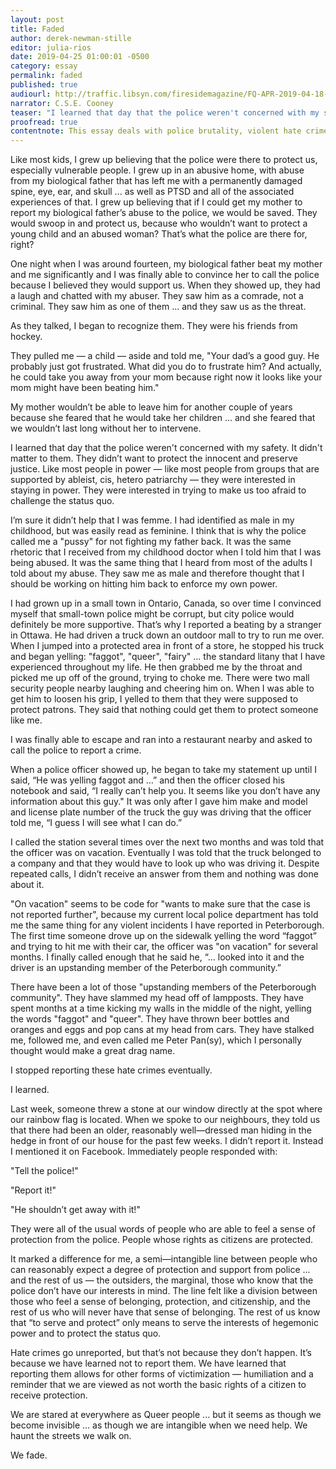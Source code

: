 ```yaml
---
layout: post
title: Faded
author: derek-newman-stille
editor: julia-rios
date: 2019-04-25 01:00:01 -0500
category: essay
permalink: faded
published: true
audiourl: http://traffic.libsyn.com/firesidemagazine/FQ-APR-2019-04-18-faded.mp3
narrator: C.S.E. Cooney
teaser: "I learned that day that the police weren't concerned with my safety. It didn't matter to them."
proofread: true
contentnote: This essay deals with police brutality, violent hate crimes against queer and disabled people, child abuse, and domestic abuse.
---
```


Like most kids, I grew up believing that the police were there to protect us, especially vulnerable people. I grew up in an abusive home, with abuse from my biological father that has left me with a permanently damaged spine, eye, ear, and skull ... as well as PTSD and all of the associated experiences of that. I grew up believing that if I could get my mother to report my biological father’s abuse to the police, we would be saved. They would swoop in and protect us, because who wouldn’t want to protect a young child and an abused woman? That’s what the police are there for, right?

One night when I was around fourteen, my biological father beat my mother and me significantly and I was finally able to convince her to call the police because I believed they would support us. When they showed up, they had a laugh and chatted with my abuser. They saw him as a comrade, not a criminal. They saw him as one of them ... and they saw us as the threat.

As they talked, I began to recognize them. They were his friends from hockey.

They pulled me — a child — aside and told me, "Your dad’s a good guy. He probably just got frustrated. What did you do to frustrate him? And actually, he could take you away from your mom because right now it looks like your mom might have been beating him."

My mother wouldn’t be able to leave him for another couple of years because she feared that he would take her children ... and she feared that we wouldn’t last long without her to intervene.

I learned that day that the police weren't concerned with my safety. It didn't matter to them. They didn’t want to protect the innocent and preserve justice. Like most people in power — like most people from groups that are supported by ableist, cis, hetero patriarchy — they were interested in staying in power. They were interested in trying to make us too afraid to challenge the status quo.

I’m sure it didn’t help that I was femme. I had identified as male in my childhood, but was easily read as feminine. I think that is why the police called me a "pussy" for not fighting my father back. It was the same rhetoric that I received from my childhood doctor when I told him that I was being abused. It was the same thing that I heard from most of the adults I told about my abuse. They saw me as male and therefore thought that I should be working on hitting him back to enforce my own power.

I had grown up in a small town in Ontario, Canada, so over time I convinced myself that small-town police might be corrupt, but city police would definitely be more supportive. That’s why I reported a beating by a stranger in Ottawa. He had driven a truck down an outdoor mall to try to run me over. When I jumped into a protected area in front of a store, he stopped his truck and began yelling: "faggot", "queer", "fairy" ... the standard litany that I have experienced throughout my life. He then grabbed me by the throat and picked me up off of the ground, trying to choke me. There were two mall security people nearby laughing and cheering him on. When I was able to get him to loosen his grip, I yelled to them that they were supposed to protect patrons. They said that nothing could get them to protect someone like me.

I was finally able to escape and ran into a restaurant nearby and asked to call the police to report a crime.

When a police officer showed up, he began to take my statement up until I said, “He was yelling faggot and …”  and then the officer closed his notebook and said, “I really can’t help you. It seems like you don’t have any information about this guy." It was only after I  gave him make and model and license plate number of the truck the guy was driving that the officer told me, “I guess I will see what I can do.”

I called the station several times over the next two months and was told that the officer was on vacation. Eventually I was told that the truck belonged to a company and that they would have to look up who was driving it. Despite repeated calls, I didn’t receive an answer from them and nothing was done about it.

"On vacation" seems to be code for "wants to make sure that the case is not reported further", because my current local police department has told me the same thing for any violent incidents I have reported in Peterborough. The first time someone drove up on the sidewalk yelling the word “faggot” and trying to hit me with their car, the officer was "on vacation" for several months. I finally called enough that he said he, “… looked into it and the driver is an upstanding member of the Peterborough community.”

There have been a lot of those "upstanding members of the Peterborough community". They have slammed my head off of lampposts. They have spent months at a time kicking my walls in the middle of the night, yelling the words "faggot" and "queer". They have thrown beer bottles and oranges and eggs and pop cans at my head from cars. They have stalked me, followed me, and even called me Peter Pan(sy), which I personally thought would make a great drag name.

I stopped reporting these hate crimes eventually.

I learned.

Last week, someone threw a stone at our window directly at the spot where our rainbow flag is located. When we spoke to our neighbours, they told us that there had been an older, reasonably well—dressed man hiding in the hedge in front of our house for the past few weeks. I didn’t report it. Instead I mentioned it on Facebook. Immediately people responded with:

"Tell the police!"

"Report it!"

"He shouldn’t get away with it!"

They were all of the usual words of people who are able to feel a sense of protection from the police. People whose rights as citizens are protected.

It marked a difference for me, a semi—intangible line between people who can reasonably expect a degree of protection and support from police ... and the rest of us — the outsiders, the marginal, those who know that the police don’t have our interests in mind. The line felt like a division between those who feel a sense of  belonging, protection, and citizenship, and the rest of us who will never have that sense of belonging. The rest of us know that “to serve and protect” only means to serve the interests of hegemonic power and to protect the status quo.

Hate crimes go unreported, but that’s not because they don’t happen. It’s because we have learned not to report them. We have learned that reporting them allows for other forms of victimization — humiliation and a reminder that we are viewed as not worth the basic rights of a citizen to receive protection.

We are stared at everywhere as Queer people ... but it seems as though we become invisible ... as though we are intangible when we need help. We haunt the streets we walk on.

We fade.
